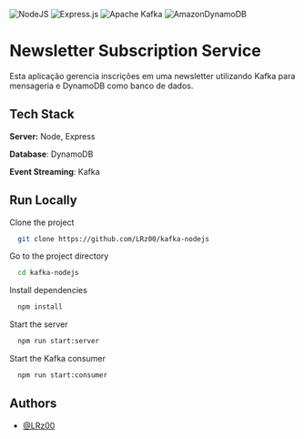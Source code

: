 ![NodeJS](https://img.shields.io/badge/node.js-6DA55F?style=for-the-badge&logo=node.js&logoColor=white) ![Express.js](https://img.shields.io/badge/express.js-%23404d59.svg?style=for-the-badge&logo=express&logoColor=%2361DAFB) ![Apache Kafka](https://img.shields.io/badge/Apache%20Kafka-000?style=for-the-badge&logo=apachekafka) ![AmazonDynamoDB](https://img.shields.io/badge/Amazon%20DynamoDB-4053D6?style=for-the-badge&logo=Amazon%20DynamoDB&logoColor=white)

# Newsletter Subscription Service

Esta aplicação gerencia inscrições em uma newsletter utilizando Kafka para mensageria e DynamoDB como banco de dados.




## Tech Stack

**Server:** Node, Express

**Database**: DynamoDB

**Event Streaming**: Kafka


## Run Locally

Clone the project

```bash
  git clone https://github.com/LRz00/kafka-nodejs
```

Go to the project directory

```bash
  cd kafka-nodejs
```

Install dependencies

```bash
  npm install
```

Start the server

```bash
  npm run start:server
```

Start the Kafka consumer

```bash
  npm run start:consumer
```


## Authors

- [@LRz00](https://github.com/LRz00)

